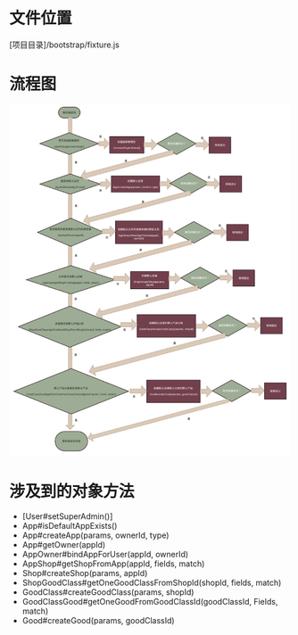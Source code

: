 <!-- TITLE: 服务器启动流程 -->
<!-- SUBTITLE: 描述服务器启动涉及到的默认数据插入和判断 -->

# 文件位置
[项目目录]/bootstrap/fixture.js
# 流程图
![Serverstartupflow](/uploads/flows/serverstartupflow.png "Serverstartupflow")

# 涉及到的对象方法
* [User#setSuperAdmin()]
* App#isDefaultAppExists()
* App#createApp(params, ownerId, type)
* App#getOwner(appId)
* AppOwner#bindAppForUser(appId, ownerId)
* AppShop#getShopFromApp(appId, fields, match)
* Shop#createShop(params, appId)
* ShopGoodClass#getOneGoodClassFromShopId(shopId, fields, match)
* GoodClass#createGoodClass(params, shopId)
* GoodClassGood#getOneGoodFromGoodClassId(goodClassId, Fields, match)
* Good#createGood(params, goodClassId)